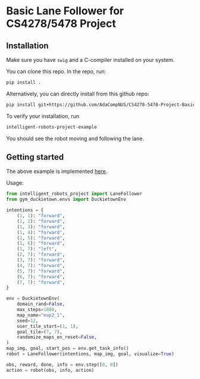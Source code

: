 # Basic Lane Follower for CS4278/5478 Project

## Installation

Make sure you have `swig` and a C-compiler installed on your system.

You can clone this repo. In the repo, run:
``` sh
pip install .
```
Alternatively, you can directly install from this github repo:
``` sh
pip install git+https://github.com/AdaCompNUS/CS4278-5478-Project-Basic-Lane-Follower.git
```

To verify your installation, run
``` sh
intelligent-robots-project-example
```
You should see the robot moving and following the lane.

## Getting started

The above example is implemented [here](src/intelligent_robots_project/example.py).

Usage:
``` python
from intelligent_robots_project import LaneFollower
from gym_duckietown.envs import DuckietownEnv

intentions = {
    (1, 1): "forward",
    (1, 2): "forward",
    (1, 3): "forward",
    (1, 4): "forward",
    (1, 5): "forward",
    (1, 6): "forward",
    (1, 7): "left",
    (2, 7): "forward",
    (3, 7): "forward",
    (4, 7): "forward",
    (5, 7): "forward",
    (6, 7): "forward",
    (7, 7): "forward",
}

env = DuckietownEnv(
    domain_rand=False,
    max_steps=1800,
    map_name="map2_1",
    seed=12,
    user_tile_start=(1, 1),
    goal_tile=(7, 7),
    randomize_maps_on_reset=False,
)
map_img, goal, start_pos = env.get_task_info()
robot = LaneFollower(intentions, map_img, goal, visualize=True)

obs, reward, done, info = env.step([0, 0])
action = robot(obs, info, action)
```
